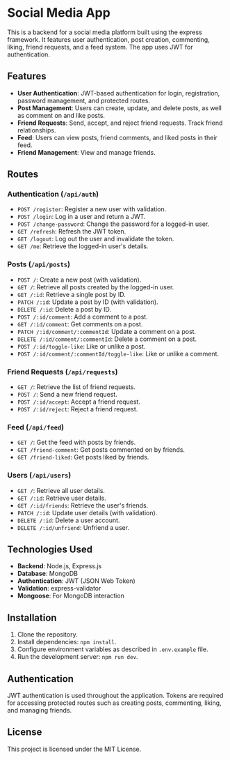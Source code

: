 # Social Media App

This is a backend for a social media platform built using the express framework. It features user authentication, post creation, commenting, liking, friend requests, and a feed system. The app uses JWT for authentication.

## Features

- **User Authentication**: JWT-based authentication for login, registration, password management, and protected routes.
- **Post Management**: Users can create, update, and delete posts, as well as comment on and like posts.
- **Friend Requests**: Send, accept, and reject friend requests. Track friend relationships.
- **Feed**: Users can view posts, friend comments, and liked posts in their feed.
- **Friend Management**: View and manage friends.

## Routes

### Authentication (`/api/auth`)

- `POST /register`: Register a new user with validation.
- `POST /login`: Log in a user and return a JWT.
- `POST /change-password`: Change the password for a logged-in user.
- `GET /refresh`: Refresh the JWT token.
- `GET /logout`: Log out the user and invalidate the token.
- `GET /me`: Retrieve the logged-in user's details.

### Posts (`/api/posts`)

- `POST /`: Create a new post (with validation).
- `GET /`: Retrieve all posts created by the logged-in user.
- `GET /:id`: Retrieve a single post by ID.
- `PATCH /:id`: Update a post by ID (with validation).
- `DELETE /:id`: Delete a post by ID.
- `POST /:id/comment`: Add a comment to a post.
- `GET /:id/comment`: Get comments on a post.
- `PATCH /:id/comment/:commentId`: Update a comment on a post.
- `DELETE /:id/comment/:commentId`: Delete a comment on a post.
- `POST /:id/toggle-like`: Like or unlike a post.
- `POST /:id/comment/:commentId/toggle-like`: Like or unlike a comment.

### Friend Requests (`/api/requests`)

- `GET /`: Retrieve the list of friend requests.
- `POST /`: Send a new friend request.
- `POST /:id/accept`: Accept a friend request.
- `POST /:id/reject`: Reject a friend request.

### Feed (`/api/feed`)

- `GET /`: Get the feed with posts by friends.
- `GET /friend-comment`: Get posts commented on by friends.
- `GET /friend-liked`: Get posts liked by friends.

### Users (`/api/users`)

- `GET /`: Retrieve all user details.
- `GET /:id`: Retrieve user details.
- `GET /:id/friends`: Retrieve the user's friends.
- `PATCH /:id`: Update user details (with validation).
- `DELETE /:id`: Delete a user account.
- `DELETE /:id/unfriend`: Unfriend a user.

## Technologies Used

- **Backend**: Node.js, Express.js
- **Database**: MongoDB
- **Authentication**: JWT (JSON Web Token)
- **Validation**: express-validator
- **Mongoose**: For MongoDB interaction

## Installation

1. Clone the repository.
2. Install dependencies: `npm install`.
3. Configure environment variables as described in `.env.example` file.
4. Run the development server: `npm run dev`.

## Authentication

JWT authentication is used throughout the application. Tokens are required for accessing protected routes such as creating posts, commenting, liking, and managing friends.

## License

This project is licensed under the MIT License.
